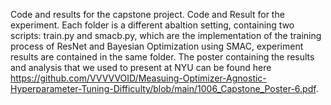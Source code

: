 Code and results for the capstone project. 
Code and Result for the experiment. Each folder is a different abaltion setting, containing two scripts: train.py and smacb.py, which are the implementation of the training process of ResNet and Bayesian Optimization using SMAC, 
experiment results are contained in the same folder. 
The poster containing the results and analysis that we used to present at NYU can be found here https://github.com/VVVVVOID/Measuing-Optimizer-Agnostic-Hyperparameter-Tuning-Difficulty/blob/main/1006_Capstone_Poster-6.pdf.

